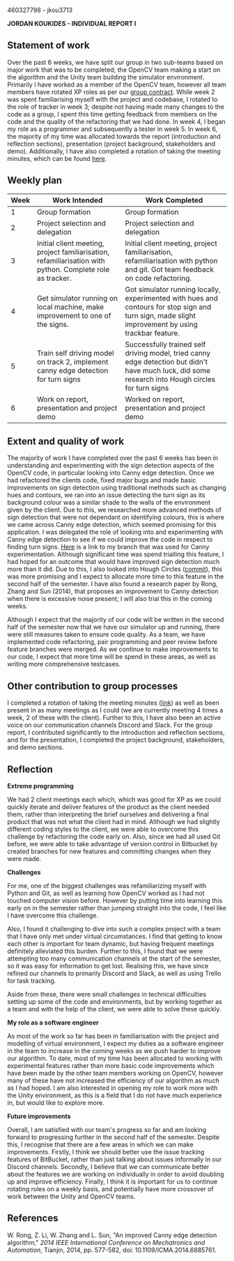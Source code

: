 460327798 - jkou3713

**JORDAN KOUKIDES - INDIVIDUAL REPORT I**



## **Statement of work**

Over the past 6 weeks, we have split our group in two sub-teams based on major work that was to be completed; the OpenCV team making a start on the algorithm and the Unity team building the simulator environment. Primarily I have worked as a member of the OpenCV team, however all team members have rotated XP roles as per our [group contract](https://bitbucket.org/comp3888-t17a/comp3888_t17a_group5/wiki/Group%20Contract). While week 2 was spent familiarising myself with the project and codebase, I rotated to the role of tracker in week 3; despite not having made many changes to the code as a group, I spent this time getting feedback from members on the code and the quality of the refactoring that we had done. In week 4, I began my role as a programmer and subsequently a tester in week 5. In week 6, the majority of my time was allocated towards the report (introduction and reflection sections), presentation (project background, stakeholders and demo). Additionally, I have also completed a rotation of taking the meeting minutes, which can be found [here](https://bitbucket.org/comp3888-t17a/comp3888_t17a_group5/wiki/Minutes/Week04_Team).


## **Weekly plan**

| **Week** | **Work Intended** | **Work Completed** |
| --- | --- | --- |
| 1 | Group formation | Group formation |
| 2 | Project selection and delegation | Project selection and delegation |
3 | Initial client meeting, project familiarisation, refamiliarisation with python. Complete role as tracker. | Initial client meeting, project familiarisation, refamiliarisation with python and git. Got team feedback on code refactoring. |
| 4 | Get simulator running on local machine, make improvement to one of the signs. | Got simulator running locally, experimented with hues and contours for stop sign and turn sign, made slight improvement by using trackbar feature. |
| 5 | Train self driving model on track 2, implement canny edge detection for turn signs | Successfully trained self driving model, tried canny edge detection but didn&#39;t have much luck, did some research into Hough circles for turn signs |
| 6 | Work on report, presentation and project demo | Worked on report, presentation and project demo |



## **Extent and quality of work**

The majority of work I have completed over the past 6 weeks has been in understanding and experimenting with the sign detection aspects of the OpenCV code, in particular looking into Canny edge detection. Once we had refactored the clients code, fixed major bugs and made basic improvements on sign detection using traditional methods such as changing hues and contours, we ran into an issue detecting the turn sign as its background colour was a similar shade to the walls of the environment given by the client. Due to this, we researched more advanced methods of sign detection that were not dependant on identifying colours, this is where we came across Canny edge detection, which seemed promising for this application. I was delegated the role of looking into and experimenting with Canny edge detection to see if we could improve the code in respect to finding turn signs. [Here](https://bitbucket.org/comp3888-t17a/comp3888_t17a_group5/branch/edge_detection_experimentation) is a link to my branch that was used for Canny experimentation. Although significant time was spend trialling this feature, I had hoped for an outcome that would have improved sign detection much more than it did. Due to this, I also looked into Hough Circles ([commit](https://bitbucket.org/comp3888-t17a/comp3888_t17a_group5/commits/41e1b4fb1e86e8d1761fdbd41d6c6a660df4c2d8?at=edge_detection_experimentation)), this was more promising and I expect to allocate more time to this feature in the second half of the semester. I have also found a research paper by Rong, Zhang and Sun (2014), that proposes an improvement to Canny detection when there is excessive noise present; I will also trial this in the coming weeks.

Although I expect that the majority of our code will be written in the second half of the semester now that we have our simulator up and running, there were still measures taken to ensure code quality. As a team, we have implemented code refactoring, pair programming and peer review before feature branches were merged. As we continue to make improvements to our code, I expect that more time will be spend in these areas, as well as writing more comprehensive testcases.



## **Other contribution to group processes**

I completed a rotation of taking the meeting minutes ([link](https://bitbucket.org/comp3888-t17a/comp3888_t17a_group5/wiki/Minutes/Week04_Team)) as well as been present in as many meetings as I could (we are currently meeting 4 times a week, 2 of these with the client). Further to this, I have also been an active voice on our communication channels Discord and Slack. For the group report, I contributed significantly to the introduction and reflection sections, and for the presentation, I completed the project background, stakeholders, and demo sections.



## **Reflection**

**Extreme programming**

We had 2 client meetings each which, which was good for XP as we could quickly iterate and deliver features of the product as the client needed them, rather than interpreting the brief ourselves and delivering a final product that was not what the client had in mind. Although we had slightly different coding styles to the client, we were able to overcome this challenge by refactoring the code early on. Also, since we had all used Git before, we were able to take advantage of version control in Bitbucket by created branches for new features and committing changes when they were made.

**Challenges**

For me, one of the biggest challenges was refamiliarizing myself with Python and Git, as well as learning how OpenCV worked as I had not touched computer vision before. However by putting time into learning this early on in the semester rather than jumping straight into the code, I feel like I have overcome this challenge.

Also, I found it challenging to dive into such a complex project with a team that I have only met under virtual circumstances. I find that getting to know each other is important for team dynamic, but having frequent meetings definitely alleviated this burden. Further to this, I found that we were attempting too many communication channels at the start of the semester, so it was easy for information to get lost. Realising this, we have since refined our channels to primarily Discord and Slack, as well as using Trello for task tracking.

Aside from these, there were small challenges in technical difficulties setting up some of the code and environments, but by working together as a team and with the help of the client, we were able to solve these quickly.

**My role as a software engineer**

As most of the work so far has been in familiarisation with the project and modelling of virtual environment, I expect my duties as a software engineer in the team to increase in the coming weeks as we push harder to improve our algorithm. To date, most of my time has been allocated to working with experimental features rather than more basic code improvements which have been made by the other team members working on OpenCV, however many of these have not increased the efficiency of our algorithm as much as I had hoped. I am also interested in opening my role to work more with the Unity environment, as this is a field that I do not have much experience in, but would like to explore more.

**Future improvements**

Overall, I am satisfied with our team&#39;s progress so far and am looking forward to progressing further in the second half of the semester. Despite this, I recognise that there are a few areas in which we can make improvements. Firstly, I think we should better use the issue tracking features of BitBucket, rather than just talking about issues informally in our Discord channels. Secondly, I believe that we can communicate better about the features we are working on individually in order to avoid doubling up and improve efficiency. Finally, I think it is important for us to continue rotating roles on a weekly basis, and potentially have more crossover of work between the Unity and OpenCV teams.

## **References**

W. Rong, Z. Li, W. Zhang and L. Sun, &quot;An improved Canny edge detection algorithm,&quot; _2014 IEEE International Conference on Mechatronics and Automation_, Tianjin, 2014, pp. 577-582, doi: 10.1109/ICMA.2014.6885761.